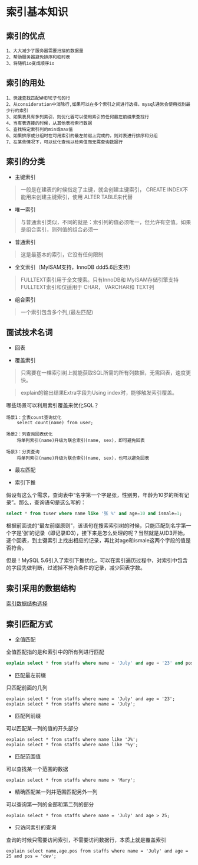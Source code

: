 # 索引基本知识


## 索引的优点

```text
1、大大减少了服务器需要扫描的数据量
2、帮助服务器避免排序和临时表
3、将随机io变成顺序io
```

## 索引的用处

```text
1、快速查找匹配WHERE子句的行
2、从consideration中消除行,如果可以在多个索引之间进行选择，mysql通常会使用找到最少行的索引
3、如果表具有多列索引，则优化器可以使用索引的任何最左前缀来查找行
4、当有表连接的时候，从其他表检索行数据
5、查找特定索引列的min或max值
6、如果排序或分组时在可用索引的最左前缀上完成的，则对表进行排序和分组
7、在某些情况下，可以优化查询以检索值而无需查询数据行
```

## 索引的分类

* 主键索引

> 一般是在建表的时候指定了主键，就会创建主键索引， CREATE INDEX不能用来创建主键索引，使用 ALTER TABLE来代替
		
* 唯一索引

> 与普通索引类似，不同的就是：索引列的值必须唯一，但允许有空值。如果是组合索引，则列值的组合必须一
		
* 普通索引

> 这是最基本的索引，它没有任何限制
		
* 全文索引（MyISAM支持，InnoDB ddd5.6后支持）

> FULLTEXT索引用于全文搜索。只有InnoDB和 MyISAM存储引擎支持 FULLTEXT索引和仅适用于 CHAR， VARCHAR和 TEXT列

* 组合索引

> 一个索引包含多个列,(最左匹配)
		
## 面试技术名词

* 回表

> 

* 覆盖索引

> 只需要在一棵索引树上就能获取SQL所需的所有列数据，无需回表，速度更快。
  
> explain的输出结果Extra字段为Using index时，能够触发索引覆盖。

哪些场景可以利用索引覆盖来优化SQL？

```text
场景1：全表count查询优化
    select count(name) from user;
    
场景2：列查询回表优化
    将单列索引(name)升级为联合索引(name, sex)，即可避免回表
    
场景3：分页查询
    将单列索引(name)升级为联合索引(name, sex)，也可以避免回表
```

* 最左匹配

* 索引下推

假设有这么个需求，查询表中“名字第一个字是张，性别男，年龄为10岁的所有记录”。那么，查询语句是这么写的：

```sql
select * from tuser where name like '张 %' and age=10 and ismale=1;
```

根据前面说的“最左前缀原则”，该语句在搜索索引树的时候，只能匹配到名字第一个字是‘张’的记录（即记录ID3），接下来是怎么处理的呢？当然就是从ID3开始，逐个回表，到主键索引上找出相应的记录，再比对age和ismale这两个字段的值是否符合。

但是！MySQL 5.6引入了索引下推优化，可以在索引遍历过程中，对索引中包含的字段先做判断，过滤掉不符合条件的记录，减少回表字数。

		
## 索引采用的数据结构

[索引数据结构选择](06_mysql索引数据结构选择.md)
		
## 索引匹配方式

* 全值匹配

全值匹配指的是和索引中的所有列进行匹配

```sql
explain select * from staffs where name = 'July' and age = '23' and pos = 'dev';
```
				
* 匹配最左前缀

只匹配前面的几列

```text
explain select * from staffs where name = 'July' and age = '23';
explain select * from staffs where name = 'July';
```
				
* 匹配列前缀
			
可以匹配某一列的值的开头部分

```text
explain select * from staffs where name like 'J%';
explain select * from staffs where name like '%y';
```
				
* 匹配范围值

可以查找某一个范围的数据

```text
explain select * from staffs where name > 'Mary';
```
		

* 精确匹配某一列并范围匹配另外一列
			
可以查询第一列的全部和第二列的部分

```text
explain select * from staffs where name = 'July' and age > 25;
```
				
* 只访问索引的查询
			
查询的时候只需要访问索引，不需要访问数据行，本质上就是覆盖索引

```text
explain select name,age,pos from staffs where name = 'July' and age = 25 and pos = 'dev';
```
